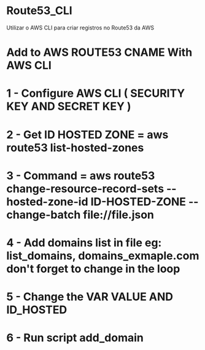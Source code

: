 # Route53_CLI
Utilizar o AWS CLI para criar registros no Route53 da AWS

# Add to AWS ROUTE53 CNAME With AWS CLI
#
# 1 - Configure AWS CLI ( SECURITY KEY AND SECRET KEY )
# 2 - Get ID HOSTED ZONE = aws route53 list-hosted-zones
# 3 - Command = aws route53 change-resource-record-sets --hosted-zone-id ID-HOSTED-ZONE --change-batch file://file.json
# 4 - Add domains list in file eg: list_domains, domains_exmaple.com don't forget to change in the loop
# 5 - Change the VAR VALUE AND ID_HOSTED
# 6 - Run script add_domain
